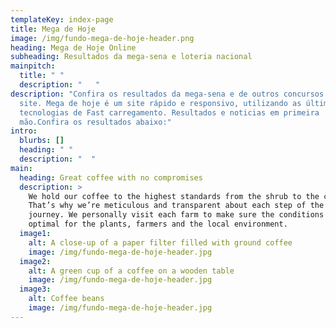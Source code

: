 ```yaml
---
templateKey: index-page
title: Mega de Hoje
image: /img/fundo-mega-de-hoje-header.png
heading: Mega de Hoje Online
subheading: Resultados da mega-sena e loteria nacional
mainpitch:
  title: " "
  description: "   "
description: "Confira os resultados da mega-sena e de outros concursos em nosso
  site. Mega de hoje é um site rápido e responsivo, utilizando as últimas
  tecnologias de Fast carregamento. Resultados e noticias em primeira
  mão.Confira os resultados abaixo:"
intro:
  blurbs: []
  heading: " "
  description: "  "
main:
  heading: Great coffee with no compromises
  description: >
    We hold our coffee to the highest standards from the shrub to the cup.
    That’s why we’re meticulous and transparent about each step of the coffee’s
    journey. We personally visit each farm to make sure the conditions are
    optimal for the plants, farmers and the local environment.
  image1:
    alt: A close-up of a paper filter filled with ground coffee
    image: /img/fundo-mega-de-hoje-header.jpg
  image2:
    alt: A green cup of a coffee on a wooden table
    image: /img/fundo-mega-de-hoje-header.jpg
  image3:
    alt: Coffee beans
    image: /img/fundo-mega-de-hoje-header.jpg
---
```


